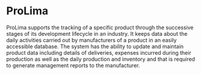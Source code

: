 # ProLima
ProLima supports the tracking of a specific product through the successive stages of its development lifecycle in an industry. It keeps data about the daily activities carried out by manufacturers of a product in an easily accessible database. The system has the ability to update and maintain product data including details of deliveries, expenses incurred during their production as well as the daily production and inventory and that is required to generate management reports to the manufacturer.
